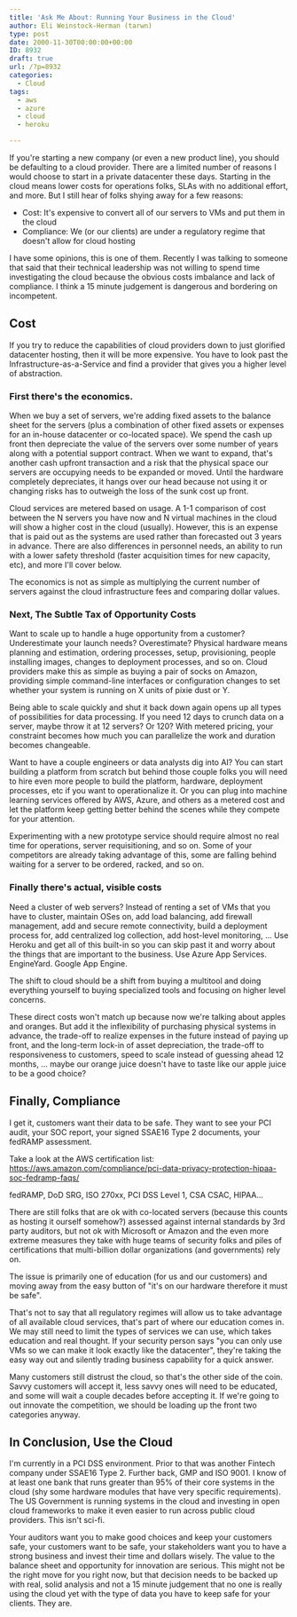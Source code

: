 ```yaml
---
title: 'Ask Me About: Running Your Business in the Cloud'
author: Eli Weinstock-Herman (tarwn)
type: post
date: 2000-11-30T00:00:00+00:00
ID: 8932
draft: true
url: /?p=8932
categories:
  - Cloud
tags:
  - aws
  - azure
  - cloud
  - heroku

---
```

If you're starting a new company (or even a new product line), you should be defaulting to a cloud provider. There are a limited number of reasons I would choose to start in a private datacenter these days. Starting in the cloud means lower costs for operations folks, SLAs with no additional effort, and more. But I still hear of folks shying away for a few reasons:

  * Cost: It's expensive to convert all of our servers to VMs and put them in the cloud
  * Compliance: We (or our clients) are under a regulatory regime that doesn't allow for cloud hosting

I have some opinions, this is one of them. Recently I was talking to someone that said that their technical leadership was not willing to spend time investigating the cloud because the obvious costs imbalance and lack of compliance. I think a 15 minute judgement is dangerous and bordering on incompetent.

## Cost

If you try to reduce the capabilities of cloud providers down to just glorified datacenter hosting, then it will be more expensive. You have to look past the Infrastructure-as-a-Service and find a provider that gives you a higher level of abstraction. 

### First there's the economics. 

When we buy a set of servers, we're adding fixed assets to the balance sheet for the servers (plus a combination of other fixed assets or expenses for an in-house datacenter or co-located space). We spend the cash up front then depreciate the value of the servers over some number of years along with a potential support contract. When we want to expand, that's another cash upfront transaction and a risk that the physical space our servers are occupying needs to be expanded or moved. Until the hardware completely depreciates, it hangs over our head because not using it or changing risks has to outweigh the loss of the sunk cost up front.

Cloud services are metered based on usage. A 1-1 comparison of cost between the N servers you have now and N virtual machines in the cloud will show a higher cost in the cloud (usually). However, this is an expense that is paid out as the systems are used rather than forecasted out 3 years in advance. There are also differences in personnel needs, an ability to run with a lower safety threshold (faster acquisition times for new capacity, etc), and more I'll cover below. 

The economics is not as simple as multiplying the current number of servers against the cloud infrastructure fees and comparing dollar values.

### Next, The Subtle Tax of Opportunity Costs

Want to scale up to handle a huge opportunity from a customer? Underestimate your launch needs? Overestimate? Physical hardware means planning and estimation, ordering processes, setup, provisioning, people installing images, changes to deployment processes, and so on. Cloud providers make this as simple as buying a pair of socks on Amazon, providing simple command-line interfaces or configuration changes to set whether your system is running on X units of pixie dust or Y.

Being able to scale quickly and shut it back down again opens up all types of possibilities for data processing. If you need 12 days to crunch data on a server, maybe throw it at 12 servers? Or 120? With metered pricing, your constraint becomes how much you can parallelize the work and duration becomes changeable.

Want to have a couple engineers or data analysts dig into AI? You can start building a platform from scratch but behind those couple folks you will need to hire even more people to build the platform, hardware, deployment processes, etc if you want to operationalize it. Or you can plug into machine learning services offered by AWS, Azure, and others as a metered cost and let the platform keep getting better behind the scenes while they compete for your attention.

Experimenting with a new prototype service should require almost no real time for operations, server requisitioning, and so on. Some of your competitors are already taking advantage of this, some are falling behind waiting for a server to be ordered, racked, and so on. 

### Finally there's actual, visible costs

Need a cluster of web servers? Instead of renting a set of VMs that you have to cluster, maintain OSes on, add load balancing, add firewall management, add and secure remote connectivity, build a deployment process for, add centralized log collection, add host-level monitoring, ... Use Heroku and get all of this built-in so you can skip past it and worry about the things that are important to the business. Use Azure App Services. EngineYard. Google App Engine. 

The shift to cloud should be a shift from buying a multitool and doing everything yourself to buying specialized tools and focusing on higher level concerns. 

These direct costs won't match up because now we're talking about apples and oranges. But add it the inflexibility of purchasing physical systems in advance, the trade-off to realize expenses in the future instead of paying up front, and the long-term lock-in of asset depreciation, the trade-off to responsiveness to customers, speed to scale instead of guessing ahead 12 months, ... maybe our orange juice doesn't have to taste like our apple juice to be a good choice?

## Finally, Compliance

I get it, customers want their data to be safe. They want to see your PCI audit, your SOC report, your signed SSAE16 Type 2 documents, your fedRAMP assessment. 

Take a look at the AWS certification list: https://aws.amazon.com/compliance/pci-data-privacy-protection-hipaa-soc-fedramp-faqs/

fedRAMP, DoD SRG, ISO 270xx, PCI DSS Level 1, CSA CSAC, HIPAA...

There are still folks that are ok with co-located servers (because this counts as hosting it ourself somehow?) assessed against internal standards by 3rd party auditors, but not ok with Microsoft or Amazon and the even more extreme measures they take with huge teams of security folks and piles of certifications that multi-billion dollar organizations (and governments) rely on. 

The issue is primarily one of education (for us and our customers) and moving away from the easy button of "it's on our hardware therefore it must be safe".

That's not to say that all regulatory regimes will allow us to take advantage of all available cloud services, that's part of where our education comes in. We may still need to limit the types of services we can use, which takes education and real thought. If your security person says "you can only use VMs so we can make it look exactly like the datacenter", they're taking the easy way out and silently trading business capability for a quick answer.

Many customers still distrust the cloud, so that's the other side of the coin. Savvy customers will accept it, less savvy ones will need to be educated, and some will wait a couple decades before accepting it. If we're going to out innovate the competition, we should be loading up the front two categories anyway.

## In Conclusion, Use the Cloud

I'm currently in a PCI DSS environment. Prior to that was another Fintech company under SSAE16 Type 2. Further back, GMP and ISO 9001. I know of at least one bank that runs greater than 95% of their core systems in the cloud (shy some hardware modules that have very specific requirements). The US Government is running systems in the cloud and investing in open cloud frameworks to make it even easier to run across public cloud providers. This isn't sci-fi.

Your auditors want you to make good choices and keep your customers safe, your customers want to be safe, your stakeholders want you to have a strong business and invest their time and dollars wisely. The value to the balance sheet and opportunity for innovation are serious. This might not be the right move for you right now, but that decision needs to be backed up with real, solid analysis and not a 15 minute judgement that no one is really using the cloud yet with the type of data you have to keep safe for your clients. They are.